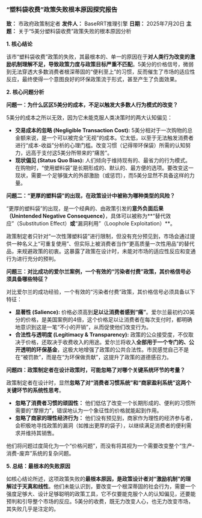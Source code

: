 
### **“塑料袋收费”政策失败根本原因探究报告**

**致：** 市政府政策制定者
**发件人：** BaseRRT推理引擎
**日期：** 2025年7月20日
**主题：** 关于“5美分塑料袋收费”政策失败的根本原因分析

**1. 核心结论**

该市“塑料袋收费”政策的失败，其最根本的、单一的原因在于**对人类行为改变的激励机制理解不足，导致政策力度与政策目标严重不匹配**。5美分的价格信号，微弱到无法穿透大多数消费者根深蒂固的“便利至上”的习惯，反而催生了市场的适应性反应，最终使得一个意图良好的环保政策流于形式，甚至产生了负面效果。

**2. 核心问题分析**

**问题一：为什么区区5美分的成本，不足以触发大多数人行为模式的改变？**

5美分的成本之所以无效，因为它未能克服人类决策时的两大认知偏见：

*   **交易成本的忽略 (Negligible Transaction Cost):** 5美分相对于一次购物的总金额来说，是一个可以被完全“无视”的成本。它太低，以至于无法触发消费者进行“成本-收益”分析的心理门槛。改变习惯（记得带环保袋）所需的认知努力，远高于支付这5美分所带来的“痛苦”。
*   **现状偏见 (Status Quo Bias):** 人们倾向于维持现有的、最省力的行为模式。在购物时，“使用塑料袋”是长期形成的、默认的、最方便的选项。要改变这一现状，需要一个足够强大的外部激励（或惩罚），而5美分显然不具备这样的力量。

**问题二：“更厚的塑料袋”的出现，在政策设计中被称为哪种类型的风险？**

“更厚的塑料袋”的出现，是一个经典的、由政策引发的**意外负面后果（Unintended Negative Consequence）**，具体可以被称为**“替代效应”（Substitution Effect）**或**“漏洞利用”（Loophole Exploitation）**。

政策制定者只针对“一次性薄塑料袋”进行限制，但没有充分预见到，市场会通过提供一种名义上“可重复使用”、但实际上被消费者当作“更高质量一次性用品”的替代品，来规避政策的初衷。这暴露了政策在设计时，未能对市场的适应性反应和变通行为进行充分的预判。

**问题三：对比成功的爱尔兰案例，一个有效的“污染者付费”政策，其价格信号必须具备哪些特征？**

对比爱尔兰的成功经验，一个有效的“污染者付费”政策，其价格信号必须具备以下特征：

*   **显著性 (Salience):** 价格必须高到**足以让消费者感到“痛”**。爱尔兰最初约20美分的价格，是美国案例的4倍，这个价格足以让消费者在每次支付时，都明确地意识到这是一笔“不小的开销”，从而促使他们改变行为。
*   **合法性与透明度 (Legitimacy & Transparency):** 政策的公众接受度，不仅取决于价格，还取决于收费收入的用途。爱尔兰将收入**全部用于一个专门的、公开透明的环保基金**，这极大地增强了政策的公共合法性。市民感觉自己不是在“被罚款”，而是在“为环保做贡献”，这提升了政策的道德感召力。

**问题四：政策制定者在设计政策时，可能忽略了对哪个关键系统环节的考量？**

政策制定者在设计时，显然**忽略了对“消费者习惯系统”和“商家盈利系统”这两个关键环节的系统性思考**。

*   **忽略了消费者习惯的顽固性：** 他们低估了改变一个长期形成的、便利的习惯所需要的“摩擦力”，错误地认为一个象征性的价格就能起到作用。
*   **忽略了商家的理性经济行为：** 他们没有预见到，商家作为理性的经济参与者，会积极地寻找政策的漏洞（如推出更厚的袋子），以继续满足消费者的便利需求并维持其销售。

他们将问题过度简化为一个“价格问题”，而没有将其视为一个需要改变整个“生产-消费-废弃”系统的复杂问题。

**5. 总结：最根本的失败原因**

如核心结论所述，这项政策失败的**最根本原因，是政策设计者对“激励机制”的理解过于天真和线性**。他们未能认识到，要改变一个根深蒂固的社会行为，需要一个强度足够大、设计足够聪明的政策工具，它不仅要能克服个人的认知偏见，还要能预判和引导整个市场的反应。5美分的收费，既无力改变人心，也无力改变市场，其失败几乎是注定的。
